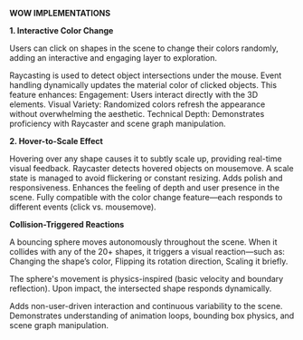 **WOW IMPLEMENTATIONS**

**1. Interactive Color Change**

Users can click on shapes in the scene to change their colors randomly, adding an interactive and engaging layer to exploration.

Raycasting is used to detect object intersections under the mouse.
Event handling dynamically updates the material color of clicked objects.
This feature enhances: 
Engagement: Users interact directly with the 3D elements.
Visual Variety: Randomized colors refresh the appearance without overwhelming the aesthetic.
Technical Depth: Demonstrates proficiency with Raycaster and scene graph manipulation.

**2. Hover-to-Scale Effect**

Hovering over any shape causes it to subtly scale up, providing real-time visual feedback.
Raycaster detects hovered objects on mousemove. A scale state is managed to avoid flickering or constant resizing.
Adds polish and responsiveness. 
Enhances the feeling of depth and user presence in the scene.
Fully compatible with the color change feature—each responds to different events (click vs. mousemove).

**Collision-Triggered Reactions**

A bouncing sphere moves autonomously throughout the scene. When it collides with any of the 20+ shapes, it triggers a visual reaction—such as:
Changing the shape’s color,
Flipping its rotation direction,
Scaling it briefly.

The sphere's movement is physics-inspired (basic velocity and boundary reflection).
Upon impact, the intersected shape responds dynamically.

Adds non-user-driven interaction and continuous variability to the scene.
Demonstrates understanding of animation loops, bounding box physics, and scene graph manipulation.
